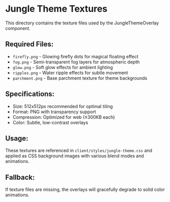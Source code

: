 # Jungle Theme Textures

This directory contains the texture files used by the JungleThemeOverlay component.

## Required Files:

- `firefly.png` - Glowing firefly dots for magical floating effect
- `fog.png` - Semi-transparent fog layers for atmospheric depth
- `glow.png` - Soft glow effects for ambient lighting
- `ripples.png` - Water ripple effects for subtle movement
- `parchment.png` - Base parchment texture for theme backgrounds

## Specifications:

- Size: 512x512px recommended for optimal tiling
- Format: PNG with transparency support
- Compression: Optimized for web (≤300KB each)
- Color: Subtle, low-contrast overlays

## Usage:

These textures are referenced in `client/styles/jungle-theme.css` and applied as CSS background images with various blend modes and animations.

## Fallback:

If texture files are missing, the overlays will gracefully degrade to solid color animations.
